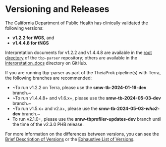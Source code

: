 # Versioning and Releases

The California Department of Public Health has clinically validated the following versions:

- **v1.2.2 for WGS**, and
- **v1.4.4.8 for tNGS**

Interpretation documents for v1.2.2 and v1.4.4.8 are available in the [root directory](https://www.github.com/theiagen/tbp-parser) of the `tbp-parser` repository; others are available in the [interpretation_docs](https://github.com/theiagen/tbp-parser/tree/main/interpretation_docs) directory on GitHub.

If you are running tbp-parser as part of the TheiaProk pipeline(s) with Terra, the following branches are recommended:

- ~To run v1.2.2 on Terra, please use the **smw-tb-2024-01-16-dev** branch.~
- ~To run v1.4.4.8+ and v1.6.x+, please use the **smw-tb-2024-05-03-dev** branch.~
- ~To run v1.5.x+ and v2.x+, please use the **smw-tb-2024-05-03-*who2*-dev** branch.~
- To run v2.1.0+, please use the **smw-tbprofiler-updates-dev** branch until the time of the v2.3.0 PHB release. 

For more information on the differences between versions, you can see the [Brief Description of Versions](brief.md) or the [Exhaustive List of Versions](exhaustive.md).
